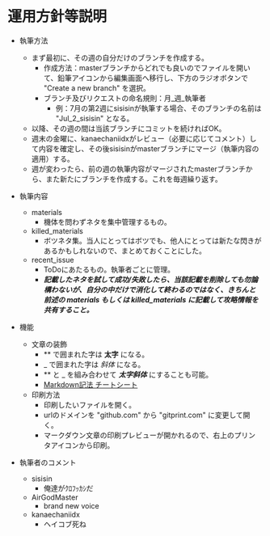 # 運用方針等説明

- 執筆方法
  - まず最初に、その週の自分だけのブランチを作成する。
    - 作成方法：masterブランチからどれでも良いのでファイルを開いて、鉛筆アイコンから編集画面へ移行し、下方のラジオボタンで "Create a new branch" を選択。
    - ブランチ及びリクエストの命名規則：月\_週\_執筆者
      - 例：7月の第2週にsisisinが執筆する場合、そのブランチの名前は "Jul_2_sisisin" となる。
  - 以降、その週の間は当該ブランチにコミットを続ければOK。
  - 週末の金曜に、kanaechaniidxがレビュー（必要に応じてコメント）して内容を確定し、その後sisisinがmasterブランチにマージ（執筆内容の適用）する。
  - 週が変わったら、前の週の執筆内容がマージされたmasterブランチから、また新たにブランチを作成する。これを毎週繰り返す。

- 執筆内容
  - materials
    - 機体を問わずネタを集中管理するもの。
  - killed_materials
    - ボツネタ集。当人にとってはボツでも、他人にとっては新たな閃きがあるかもしれないので、まとめておくことにした。
  - recent\_issue
    - ToDoにあたるもの。執筆者ごとに管理。
    - **_記載したネタを試して成功/失敗したら、当該記載を削除しても勿論構わないが、自分の中だけで消化して終わるのではなく、きちんと前述の materials もしくは killed_materials に記載して攻略情報を共有すること。_**

- 機能
  - 文章の装飾
    - \*\* で囲まれた字は **太字** になる。
    - \_ で囲まれた字は _斜体_ になる。
    - \*\* と \_ を組み合わせて **_太字斜体_** にすることも可能。
    - [Markdown記法 チートシート](http://qiita.com/Qiita/items/c686397e4a0f4f11683d)
  - 印刷方法
    - 印刷したいファイルを開く。
    - urlのドメインを "github.com" から "gitprint.com" に変更して開く。
    - マークダウン文章の印刷プレビューが開かれるので、右上のプリンタアイコンから印刷。
 
- 執筆者のコメント
  - sisisin
    - 俺達がｸﾛﾌｯｶｼだ
  - AirGodMaster
    - brand new voice
  - kanaechaniidx
    - ヘイコブ死ね
